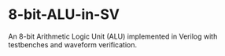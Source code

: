 # 8-bit-ALU-in-SV
An 8-bit Arithmetic Logic Unit (ALU) implemented in Verilog with testbenches and waveform verification.
